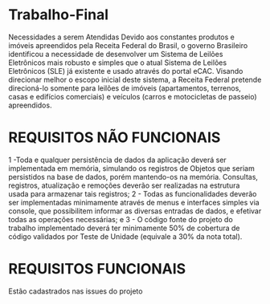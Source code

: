 # Trabalho-Final
Necessidades a serem Atendidas
Devido aos constantes produtos e imóveis apreendidos pela Receita Federal do Brasil, o
governo Brasileiro identificou a necessidade de desenvolver um Sistema de Leilões Eletrônicos
mais robusto e simples que o atual Sistema de Leilões Eletrônicos (SLE) já existente e usado
através do portal eCAC.
Visando direcionar melhor o escopo inicial deste sistema, a Receita Federal pretende
direcioná-lo somente para leilões de imóveis (apartamentos, terrenos, casas e edifícios
comerciais) e veículos (carros e motocicletas de passeio) apreendidos.

# REQUISITOS NÃO FUNCIONAIS
1 -Toda e qualquer persistência de dados da aplicação deverá ser implementada em
memória, simulando os registros de Objetos que seriam persistidos na base de dados,
porém mantendo-os na memória. Consultas, registros, atualização e remoções deverão
ser realizadas na estrutura usada para armazenar tais registros;
2 - Todas as funcionalidades deverão ser implementadas minimamente através de menus e
interfaces simples via console, que possibilitem informar as diversas entradas de dados,
e efetivar todas as operações necessárias; e
3 - O código fonte do projeto do trabalho implementado deverá ter minimamente 50% de
cobertura de código validados por Teste de Unidade (equivale a 30% da nota total).

# REQUISITOS FUNCIONAIS
Estão cadastrados nas issues do projeto
